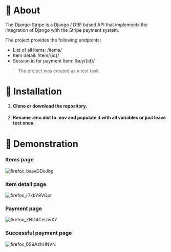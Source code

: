 # 📃 About
The Django-Stripe is a Django / DRF based API that implements the integration of Django with the Stripe payment system.

The project provides the following endpoints:
* List of all items: /items/
* Item detail: /item/{id}/
* Session id for payment Item: /buy/{id}/
> The project was created as a test task.

# 💽 Installation

1. #### Clone or download the repository.
2. #### Rename .env.dist to .env and populate it with all variables or just leave test ones.

# 🌄 Demonstration

### Items page
![firefox_bsavDDoJbg](https://github.com/FCTL3314/Django-Stripe/assets/97694131/a4630de4-d6dd-4461-9c63-0ee8daac12f5)

### Item detail page
![firefox_r7xbY8VQpr](https://github.com/FCTL3314/Django-Stripe/assets/97694131/4b4379d8-3ab7-4b0d-9d67-b732308a6506)

### Payment page
![firefox_ZND4CeUwX7](https://github.com/FCTL3314/Django-Stripe/assets/97694131/86cedab0-1ca4-4152-a7dd-67c6f68f1e14)

### Successful payment page
![firefox_0S9AzhHNVN](https://github.com/FCTL3314/Django-Stripe/assets/97694131/6828e92a-a0e9-49e5-a528-0d0bd9924254)
